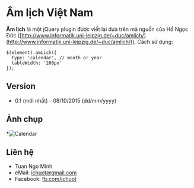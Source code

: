 Âm lịch Việt Nam
======
**Âm lịch** là một jQuery plugin được viết lại dựa trên mã nguồn của Hồ Ngọc Đức ([http://www.informatik.uni-leipzig.de/~duc/amlich/](http://www.informatik.uni-leipzig.de/~duc/amlich/)). Cách sử dụng:

```
$(element).amLich({
  type: 'calendar', // month or year
  tableWidth: '200px'
});
```
## Version
 * 0.1 (mới nhất) - 08/10/2015 (dd/mm/yyyy)

## Ảnh chụp
 *![Calendar](http://i.imgur.com/46YGejT.jpg)

## Liên hệ
 * Tuan Ngo Minh
 * eMail: ichuot@gmail.com
 * Facebook: [fb.com/ichuot](fb.com/ichuot)